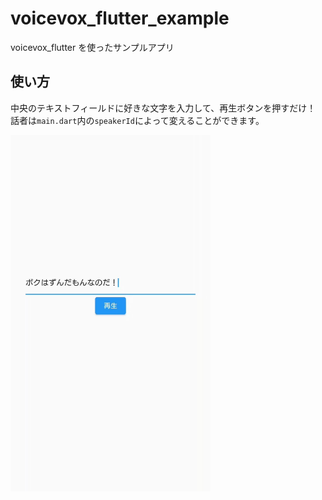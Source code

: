 # voicevox_flutter_example

voicevox_flutter を使ったサンプルアプリ

## 使い方
中央のテキストフィールドに好きな文字を入力して、再生ボタンを押すだけ！  
話者は`main.dart`内の`speakerId`によって変えることができます。

<img src="../screen_shot/sample.jpg" width="320px"/>

